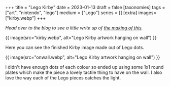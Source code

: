 +++
title = "Lego Kirby"
date = 2023-01-13
draft =  false
[taxonomies]
tags = ["art", "nintendo", "lego"]
medium = ["Lego"]
series = []
[extra]
images= ["kirby.webp"]
+++

_Head over to the blog to see a little write up of [the making of this](/blog/lego-kirby)._

{{ image(src="kirby.webp", alt="Lego Kirby artwork hanging on wall") }}

Here you can see the finished Kirby image made out of Lego dots.

{{ image(src="onwall.webp", alt="Lego Kirby artwork hanging on wall") }}

I didn't have enough dots of each colour so ended up using some 1x1 round plates which make the piece a lovely tactile thing to have on the wall. I also love the way each of the Lego pieces catches the light.
